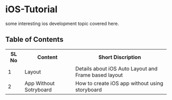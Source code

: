 # iOS-Tutorial
some interesting ios development topic covered here. 

## Table of Contents

<table>
<tr>
<th> SL No</th>
<th> Content </th>
<th> Short Discription </th>
</tr>

<tr>
<td> 1 </td>
<td> <a herf="https://github.com/shameem17/iOS-Tutorial/blob/master/Layouts.md" target="blank"> Layout </a> </td>

<td> Details about iOS Auto Layout and Frame based layout </td>
</tr>
<tr>
<td> 2 </td>
<td> <a herf="https://github.com/shameem17/iOS-Tutorial/blob/master/AppWithoutStoryBoard.md" target="blank"> App Without Sotryboard </a> </td>

<td> How to create iOS app without using storyboard </td>
</tr>

</table>